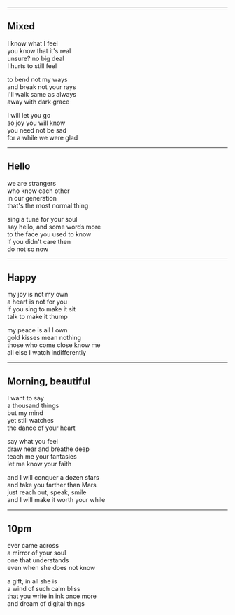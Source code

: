 
---

## Mixed

I know what I feel  
you know that it's real  
unsure? no big deal  
I hurts to still feel

to bend not my ways  
and break not your rays  
I'll walk same as always  
away with dark grace

I will let you go  
so joy you will know  
you need not be sad  
for a while we were glad

---

## Hello

we are strangers  
who know each other  
in our generation  
that's the most normal thing

sing a tune for your soul  
say hello, and some words more  
to the face you used to know  
if you didn't care then  
do not so now

---

## Happy

my joy is not my own  
a heart is not for you  
if you sing to make it sit  
talk to make it thump

my peace is all I own  
gold kisses mean nothing  
those who come close know me  
all else I watch indifferently

---

## Morning, beautiful

I want to say  
a thousand things  
but my mind  
yet still watches  
the dance of your heart

say what you feel  
draw near and breathe deep  
teach me your fantasies  
let me know your faith

and I will conquer a dozen stars  
and take you farther than Mars  
just reach out, speak, smile  
and I will make it worth your while

---

## 10pm

ever came across  
a mirror of your soul  
one that understands  
even when she does not know

a gift, in all she is  
a wind of such calm bliss  
that you write in ink once more  
and dream of digital things